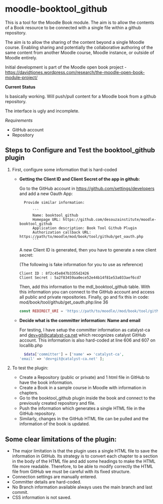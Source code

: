 # moodle-booktool_github
This is a tool for the Moodle Book module. The aim is to allow the contents of a Book resource to be connected with a single file within a github repository.

The aim is to allow the sharing of the content beyond a single Moodle course. Enabling sharing and potentially the collaborative authoring of the same content from another Moodle course, Moodle instance, or outside of Moodle entirely.

Initial development is part of the Moodle open book project - https://davidtjones.wordpress.com/research/the-moodle-open-book-module-project/

**Current Status**

Is basically working. Will push/pull content for a Moodle book from a github repository.

The interface is ugly and incomplete.

*Requirements*

* GitHub account
* Repository

## Steps to Configure and Test the booktool_github plugin

1. First, configure some information that is hard-coded

    + **Getting the Client ID and Client Secret of the app in github:**

        Go to the GitHub account in https://github.com/settings/developers and add a new Oauth App:

            Provide similar information:

                ```
                Name: booktool_github
                Homepage URL: https://github.com/desouzainstitute/moodle-booktool_github
                Application description: Book Tool Github Plugin
                Authorization callback URL: https://path/to/moodle/mod/book/tool/github/get_oauth.php
                ```
        A new Client ID is generated, then you have to generate a new client secret:

        (The following is fake information for you to use as reference)
        ```
      	Client ID : 8f2c45e847b3355d2426
      	Client Secret : 5a2f83459aa0ece52e44b14f81e53a033aef6cd7
        ```
      Then, add this information to the mdl_booktool_github table. With this information you can connect to the GitHub account and access all public and private repositories.
      Finally, go and fix this in code: mod/book/tool/github/get_oauth.php:line 36

      ``` php
      const REDIRECT_URI = 'https://path/to/moodle//mod/book/tool/github/get_oauth.php';
      ```
    + **Decide what is the committer information: Name and email**

        For testing, I have setup the committer information as catalyst-ca and dev+git@catalyst-ca.net which recognizes catalyst GitHub account. This information is also hard-coded at line 606 and 607 on locallib.php
      ``` php
        $data['committer'] = ['name' => 'catalyst-ca',
      'email' => 'dev+git@catalyst-ca.net' ];
      ```

2. To test the plugin:
    + Create a Repository (public or private) and 1 html file in GitHub to have the book information.
    + Create a Book in a sample course in Moodle with information in chapters.
    + Go to the booktool_github plugin inside the book and connect to the previously created repository and file.
    + Push the information which generates a single HTML file in the GitHub repository.
    + Similarly, changes in the GitHub HTML file can be pulled and the information of the book is updated.

## Some clear limitations of the plugin:

+ The major limitation is that the plugin uses a single HTML file to save the information in GitHub. Its strategy is to convert each chapter to a section in the body of the HTML file and add some headings to make the HTML file more readable. Therefore, to be able to modify correctly the HTML file from GitHub we must be careful with its fixed structure.
+ Connection settings are manually entered.
+ Committer details are hard-coded.
+ No Branch information available always uses the main branch and last commit.
+ CSS information is not saved.
